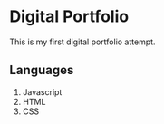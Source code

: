 # Digital Portfolio 

This is my first digital portfolio attempt.

## Languages

1. Javascript
2. HTML
3. CSS
